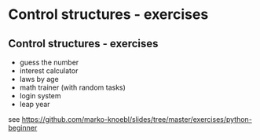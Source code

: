 # Control structures - exercises

## Control structures - exercises

- guess the number
- interest calculator
- laws by age
- math trainer (with random tasks)
- login system
- leap year

see <https://github.com/marko-knoebl/slides/tree/master/exercises/python-beginner>
